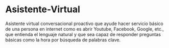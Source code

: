 # Asistente-Virtual
Asistente virtual conversacional proactivo que ayude hacer servicio básico de una persona en internet como es abrir Youtube, Facebook, Google, etc., que entienda el lenguaje natural y que sea capaz de responder preguntas básicas como la hora por búsqueda de palabras clave.
